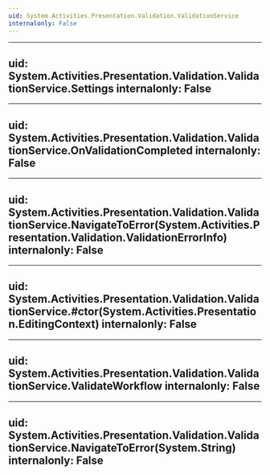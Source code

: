 ```yaml
---
uid: System.Activities.Presentation.Validation.ValidationService
internalonly: False
---
```


---
uid: System.Activities.Presentation.Validation.ValidationService.Settings
internalonly: False
---

---
uid: System.Activities.Presentation.Validation.ValidationService.OnValidationCompleted
internalonly: False
---

---
uid: System.Activities.Presentation.Validation.ValidationService.NavigateToError(System.Activities.Presentation.Validation.ValidationErrorInfo)
internalonly: False
---

---
uid: System.Activities.Presentation.Validation.ValidationService.#ctor(System.Activities.Presentation.EditingContext)
internalonly: False
---

---
uid: System.Activities.Presentation.Validation.ValidationService.ValidateWorkflow
internalonly: False
---

---
uid: System.Activities.Presentation.Validation.ValidationService.NavigateToError(System.String)
internalonly: False
---
